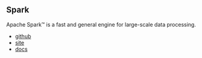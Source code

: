 ## Spark

Apache Spark™ is a fast and general engine for large-scale data processing.

- [github](https://github.com/apache/spark)
- [site](http://spark.apache.org/)
- [docs](http://spark.apache.org/docs/latest/)